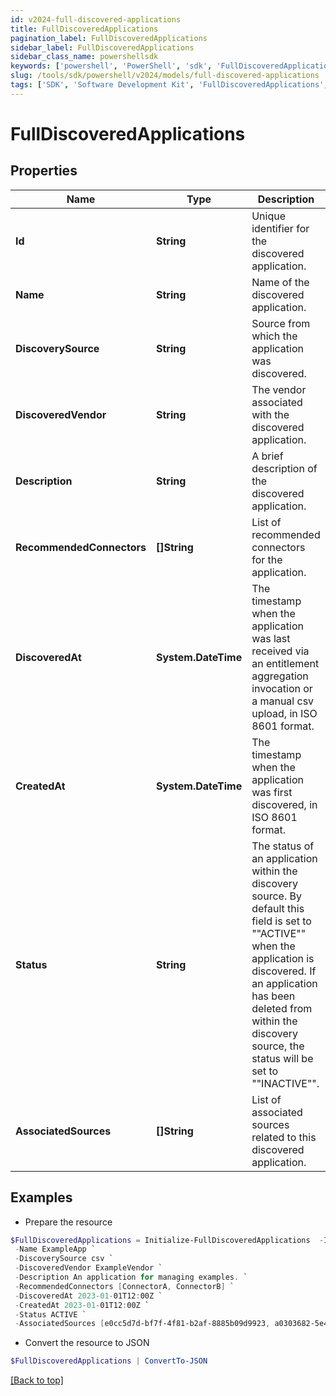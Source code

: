 ```yaml
---
id: v2024-full-discovered-applications
title: FullDiscoveredApplications
pagination_label: FullDiscoveredApplications
sidebar_label: FullDiscoveredApplications
sidebar_class_name: powershellsdk
keywords: ['powershell', 'PowerShell', 'sdk', 'FullDiscoveredApplications', 'V2024FullDiscoveredApplications'] 
slug: /tools/sdk/powershell/v2024/models/full-discovered-applications
tags: ['SDK', 'Software Development Kit', 'FullDiscoveredApplications', 'V2024FullDiscoveredApplications']
---
```



# FullDiscoveredApplications

## Properties

Name | Type | Description | Notes
------------ | ------------- | ------------- | -------------
**Id** | **String** | Unique identifier for the discovered application. | [optional] 
**Name** | **String** | Name of the discovered application. | [optional] 
**DiscoverySource** | **String** | Source from which the application was discovered. | [optional] 
**DiscoveredVendor** | **String** | The vendor associated with the discovered application. | [optional] 
**Description** | **String** | A brief description of the discovered application. | [optional] 
**RecommendedConnectors** | **[]String** | List of recommended connectors for the application. | [optional] 
**DiscoveredAt** | **System.DateTime** | The timestamp when the application was last received via an entitlement aggregation invocation  or a manual csv upload, in ISO 8601 format. | [optional] 
**CreatedAt** | **System.DateTime** | The timestamp when the application was first discovered, in ISO 8601 format. | [optional] 
**Status** | **String** | The status of an application within the discovery source.  By default this field is set to ""ACTIVE"" when the application is discovered.  If an application has been deleted from within the discovery source, the status will be set to ""INACTIVE"". | [optional] 
**AssociatedSources** | **[]String** | List of associated sources related to this discovered application. | [optional] 

## Examples

- Prepare the resource
```powershell
$FullDiscoveredApplications = Initialize-FullDiscoveredApplications  -Id null `
 -Name ExampleApp `
 -DiscoverySource csv `
 -DiscoveredVendor ExampleVendor `
 -Description An application for managing examples. `
 -RecommendedConnectors [ConnectorA, ConnectorB] `
 -DiscoveredAt 2023-01-01T12:00Z `
 -CreatedAt 2023-01-01T12:00Z `
 -Status ACTIVE `
 -AssociatedSources [e0cc5d7d-bf7f-4f81-b2af-8885b09d9923, a0303682-5e4a-44f7-bdc2-6ce6112549c1]
```

- Convert the resource to JSON
```powershell
$FullDiscoveredApplications | ConvertTo-JSON
```


[[Back to top]](#) 

